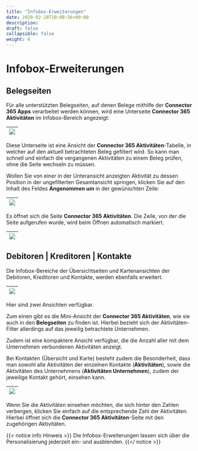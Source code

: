 ```yaml
---
title: "Infobox-Erweiterungen"
date: 2020-02-28T10:08:56+09:00
description: 
draft: false
collapsible: false
weight: 6
---
```


# Infobox-Erweiterungen

## Belegseiten

Für alle unterstützten Belegseiten, auf denen Belege mithilfe der **Connector 365 Apps** verarbeitet werden können,
wird eine Unterseite **Connector 365 Aktivitäten** im Infobox-Bereich angezeigt:

|![](/images/apps/Base/info-box-de/doc-activities.png)|
|-|

Diese Unterseite ist eine Ansicht der **Connector 365 Aktivitäten**-Tabelle, in welcher auf den aktuell betrachteten Beleg gefiltert wird.
So kann man schnell und einfach die vergangenen Aktivitäten zu einem Beleg prüfen, ohne die Seite wechseln zu müssen.

Wollen Sie von einer in der Unteransicht anzeigten Aktivität zu dessen Position in der ungefilterten Gesamtansicht springen, klicken Sie auf den Inhalt des Feldes **Angenommen um** in der gewünschten Zeile:

|![](images/apps/Base/info-box-de/answered-at.png)|
|-|

Es öffnet sich die Seite **Connector 365 Aktivitäten**. Die Zeile, von der die Seite aufgerufen wurde, wird beim Öffnen automatisch markiert.

|![](images/apps/Base/info-box-de/marked-position.png)|
|-|

## Debitoren | Kreditoren | Kontakte

Die Infobox-Bereiche der Übersichtseiten und Kartenansichten der Debitoren, Kreditoren und Kontakte, werden ebenfalls erweitert.

|![](images/apps/Base/info-box-de/customer.png)|
|-|

Hier sind zwei Ansichten verfügbar.

Zum einen gibt es die Mini-Ansicht der **Connector 365 Aktivitäten**, wie sie auch in den **Belegseiten** zu finden ist.
Hierbei bezieht sich der Aktivitäten-Filter allerdings auf das jeweilig betrachtete Unternehmen.

Zudem ist eine kompaktere Ansicht verfügbar, die die Anzahl aller mit dem Unternehmen verbundenen Aktivitäten anzeigt.

Bei Kontakten (Übersicht und Karte) besteht zudem die Besonderheit, dass man sowohl alle Aktivitäten der einzelnen Kontakte (**Aktivitäten**), sowie die 
Aktivitäten des Unternehmens (**Aktivitäten Unternehmen**), zudem der jeweilige Kontakt gehört, einsehen kann.

|![](images/apps/Base/info-box-de/contact.png)|
|-|

Wenn Sie die Aktivitäten einsehen möchten, die sich hinter den Zahlen verbergen, klicken Sie einfach auf die entsprechende Zahl der Aktivitäten.
Hierbei öffnet sich die **Connector 365 Aktivitäten**-Seite mit den zugehörigen Aktivitäten.

{{< notice info Hinweis >}}
Die Infobox-Erweiterungen lassen sich über die Personalisierung jederzeit ein- und ausblenden.
{{</ notice >}}